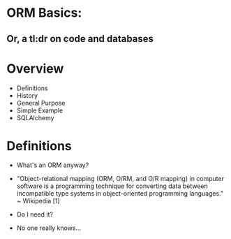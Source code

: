 <!SLIDE>

# ORM Basics:
## Or, a tl:dr on code and databases

<!SLIDE bullets incremental transition=fade>

# Overview

* Definitions
* History
* General Purpose
* Simple Example
* SQLAlchemy

<!SLIDE bullets incremental transition=growX>

# Definitions

* What's an ORM anyway?

* "Object-relational mapping (ORM, O/RM, and O/R mapping) in computer software is a programming technique for converting data between incompatible type systems in object-oriented programming languages."  ~ Wikipedia [1]

<!SLIDE bullets incremental transition=growX>

* Do I need it?

* No one really knows...










